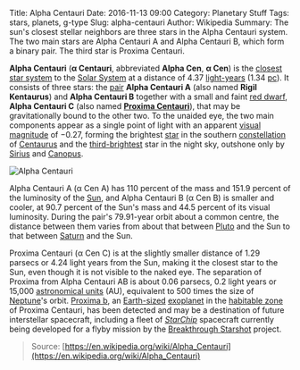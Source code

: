 Title: Alpha Centauri
Date: 2016-11-13 09:00
Category: Planetary Stuff
Tags: stars, planets, g-type
Slug: alpha-centauri
Author: Wikipedia
Summary: The sun's closest stellar neighbors are three stars in the Alpha Centauri system. The two main stars are Alpha Centauri A and Alpha Centauri B, which form a binary pair. The third star is Proxima Centauri.

**Alpha Centauri** (**α Centauri**, abbreviated **Alpha Cen**, **α Cen**) is the [closest](https://en.wikipedia.org/wiki/List_of_nearest_stars_and_brown_dwarfs "List of nearest stars and brown dwarfs") [star system](https://en.wikipedia.org/wiki/Star_system "Star system") to the [Solar System](https://en.wikipedia.org/wiki/Solar_System "Solar System") at a distance of 4.37 [light-years](https://en.wikipedia.org/wiki/Light-year "Light-year") (1.34 [pc](https://en.wikipedia.org/wiki/Parsec "Parsec")). It consists of three stars: the [pair](https://en.wikipedia.org/wiki/Binary_star "Binary star") **Alpha Centauri A** (also named **Rigil Kentaurus**) and **Alpha Centauri B** together with a small and faint [red dwarf](https://en.wikipedia.org/wiki/Red_dwarf "Red dwarf"), **Alpha Centauri C** (also named **[Proxima Centauri](https://en.wikipedia.org/wiki/Proxima_Centauri "Proxima Centauri")**), that may be gravitationally bound to the other two. To the unaided eye, the two main components appear as a single point of light with an apparent [visual magnitude](https://en.wikipedia.org/wiki/Visual_magnitude "Visual magnitude") of −0.27, forming the brightest [star](https://en.wikipedia.org/wiki/Star "Star") in the southern [constellation](https://en.wikipedia.org/wiki/Constellation "Constellation") of [Centaurus](https://en.wikipedia.org/wiki/Centaurus "Centaurus") and the [third-brightest](https://en.wikipedia.org/wiki/List_of_brightest_stars "List of brightest stars") star in the night sky, outshone only by [Sirius](https://en.wikipedia.org/wiki/Sirius "Sirius") and [Canopus](https://en.wikipedia.org/wiki/Canopus "Canopus").

![Alpha Centauri]({filename}/images/alpha-centauri.jpg "Alpha Centauri")

Alpha Centauri A (α Cen A) has 110 percent of the mass and 151.9 percent of the luminosity of the [Sun](/wiki/Sun "Sun"), and Alpha Centauri B (α Cen B) is smaller and cooler, at 90.7 percent of the Sun's mass and 44.5 percent of its visual luminosity. During the pair's 79.91-year orbit about a common centre, the distance between them varies from about that between [Pluto](/wiki/Pluto "Pluto") and the Sun to that between [Saturn](/wiki/Saturn "Saturn") and the Sun.

Proxima Centauri (α Cen C) is at the slightly smaller distance of 1.29 parsecs or 4.24 light years from the Sun, making it the closest star to the Sun, even though it is not visible to the naked eye. The separation of Proxima from Alpha Centauri AB is about 0.06 parsecs, 0.2 light years or 15,000 [astronomical units](/wiki/Astronomical_unit "Astronomical unit") (AU), equivalent to 500 times the size of [Neptune](/wiki/Neptune "Neptune")'s orbit. [Proxima b](/wiki/Proxima_b "Proxima b"), an [Earth-sized](/wiki/Terrestrial_planet "Terrestrial planet") [exoplanet](/wiki/Exoplanet "Exoplanet") in the [habitable zone](/wiki/Habitable_zone "Habitable zone") of Proxima Centauri, has been detected and may be a destination of future interstellar spacecraft, including a fleet of _[StarChip](/wiki/StarChip_(spacecraft) "StarChip (spacecraft)")_ spacecraft currently being developed for a flyby mission by the [Breakthrough Starshot](/wiki/Breakthrough_Starshot "Breakthrough Starshot") project.

> Source: [https://en.wikipedia.org/wiki/Alpha_Centauri](https://en.wikipedia.org/wiki/Alpha_Centauri)
